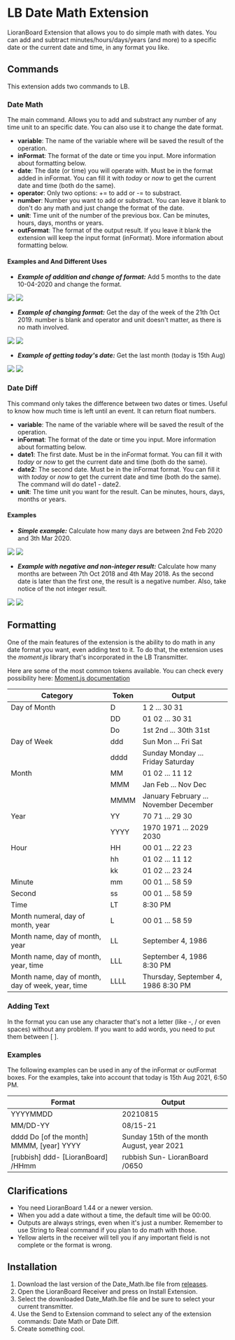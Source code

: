 # LB Date Math Extension

LioranBoard Extension that allows you to do simple math with dates. You can add and subtract minutes/hours/days/years (and more) to a specific date or the current date and time, in any format you like.


## Commands

This extension adds two commands to LB.

### Date Math

The main command. Allows you to add and substract any number of any time unit to an specific date. You can also use it to change the date format.

* __variable__: The name of the variable where will be saved the result of the operation.
* __inFormat__: The format of the date or time you input. More information about formatting below.
* __date__: The date (or time) you will operate with. Must be in the format added in inFormat. You can fill it with _today_ or _now_ to get the current date and time (both do the same).
* __operator__: Only two options: += to add or -= to substract.
* __number__: Number you want to add or substract. You can leave it blank to don't do any math and just change the format of the date.
* __unit__: Time unit of the number of the previous box. Can be minutes, hours, days, months or years.
* __outFormat__: The format of the output result. If you leave it blank the extension will keep the input format (inFormat). More information about formatting below.

#### Examples and And Different Uses

* ___Example of addition and change of format:___ Add 5 months to the date 10-04-2020 and change the format.

<img src="https://raw.githubusercontent.com/SebasF1349/LB-Date-Math-Extension/main/Examples/Example%201.1.jpeg">

<img src="https://raw.githubusercontent.com/SebasF1349/LB-Date-Math-Extension/main/Examples/Example%201.2.jpeg">

* ___Example of changing format:___ Get the day of the week of the 21th Oct 2019. number is blank and operator and unit doesn't matter, as there is no math involved.

<img src="https://raw.githubusercontent.com/SebasF1349/LB-Date-Math-Extension/main/Examples/Example%202.1.jpeg">

<img src="https://raw.githubusercontent.com/SebasF1349/LB-Date-Math-Extension/main/Examples/Example%202.2.jpeg">

* ___Example of getting today's date:___ Get the last month (today is 15th Aug)

<img src="https://raw.githubusercontent.com/SebasF1349/LB-Date-Math-Extension/main/Examples/Example%203.1.jpeg">

<img src="https://raw.githubusercontent.com/SebasF1349/LB-Date-Math-Extension/main/Examples/Example%203.2.jpeg">

### Date Diff

This command only takes the difference between two dates or times. Useful to know how much time is left until an event. It can return float numbers.

* __variable__: The name of the variable where will be saved the result of the operation.
* __inFormat__: The format of the date or time you input. More information about formatting below.
* __date1__: The first date. Must be in the inFormat format. You can fill it with _today_ or _now_ to get the current date and time (both do the same).
* __date2__: The second date. Must be in the inFormat format. You can fill it with _today_ or _now_ to get the current date and time (both do the same). The command will do date1 - date2.
* __unit__: The time unit you want for the result. Can be minutes, hours, days, months or years. 

#### Examples

* ___Simple example:___ Calculate how many days are between 2nd Feb 2020 and 3th Mar 2020.

<img src="https://raw.githubusercontent.com/SebasF1349/LB-Date-Math-Extension/main/Examples/Example%204.1.jpeg">

<img src="https://raw.githubusercontent.com/SebasF1349/LB-Date-Math-Extension/main/Examples/Example%204.2.jpeg">

* ___Example with negative and non-integer result:___ Calculate how many months are between 7th Oct 2018 and 4th May 2018. As the second date is later than the first one, the result is a negative number. Also, take notice of the not integer result.

<img src="https://raw.githubusercontent.com/SebasF1349/LB-Date-Math-Extension/main/Examples/Example%205.1.jpeg">

<img src="https://raw.githubusercontent.com/SebasF1349/LB-Date-Math-Extension/main/Examples/Example%205.2.jpeg">

## Formatting

One of the main features of the extension is the ability to do math in any date format you want, even adding text to it. To do that, the extension uses the _moment.js_ library that's incorporated in the LB Transmitter.

Here are some of the most common tokens available. You can check every possibility here: [Moment.js documentation](https://momentjs.com/docs/#/displaying/format/)

|  Category | Token |  Output |
|--|--|--|
| Day of Month | D | 1 2 ... 30 31 |
| | DD | 01 02 ... 30 31 |
| | Do | 1st 2nd ... 30th 31st |
| Day of Week | ddd | Sun Mon ... Fri Sat |
| | dddd | Sunday Monday ... Friday Saturday |
| Month | MM | 01 02 ... 11 12 |
| | MMM | Jan Feb ... Nov Dec |
| | MMMM | January February ... November December |
| Year | YY | 70 71 ... 29 30 |
| | YYYY |  1970 1971 ... 2029 2030 |
| Hour | HH | 00 01 ... 22 23 |
| | hh |  01 02 ... 11 12 |
| | kk |  01 02 ... 23 24 |
| Minute | mm | 00 01 ... 58 59 |
| Second | ss | 00 01 ... 58 59 |
| Time | LT | 8:30 PM |
| Month numeral, day of month, year  | L | 00 01 ... 58 59 |
| Month name, day of month, year | LL | September 4, 1986 |
| Month name, day of month, year, time | LLL | September 4, 1986 8:30 PM |
| Month name, day of month, day of week, year, time | LLLL | Thursday, September 4, 1986 8:30 PM |

### Adding Text

In the format you can use any character that's not a letter (like -, / or even spaces) without any problem. If you want to add words, you need to put them between [ ].

### Examples

The following examples can be used in any of the inFormat or outFormat boxes. For the examples, take into account that today is 15th Aug 2021, 6:50 PM.

| Format | Output |
|--|--|
|YYYYMMDD|20210815|
|MM/DD-YY|08/15-21|
|dddd Do [of the month] MMMM, [year] YYYY|Sunday 15th of the month August, year 2021|
|[rubbish] ddd- [LioranBoard] /HHmm|rubbish Sun- LioranBoard /0650|

## Clarifications

* You need LioranBoard 1.44 or a newer version.
* When you add a date without a time, the default time will be 00:00.
* Outputs are always strings, even when it's just a number. Remember to use String to Real command if you plan to do math with those.
* Yellow alerts in the receiver will tell you if any important field is not complete or the format is wrong.

## Installation

1. Download the last version of the Date_Math.lbe file from [releases](https://github.com/SebasF1349/LB-Date-Math-Extension/releases).
2. Open the LioranBoard Receiver and press on Install Extension.
3. Select the downloaded Date_Math.lbe file and be sure to select your current transmitter.
4. Use the Send to Extension command to select any of the extension commands: Date Math or Date Diff.
5. Create something cool.

